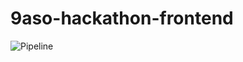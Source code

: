 # 9aso-hackathon-frontend
![Pipeline](https://github.com/LuizAdolphs/9aso-hackathon-frontend/actions/workflows/pipeline.yml/badge.svg)